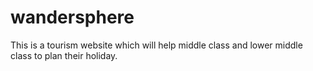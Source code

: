 # wandersphere
This is a tourism website which will help middle class and lower middle class to plan their holiday.
